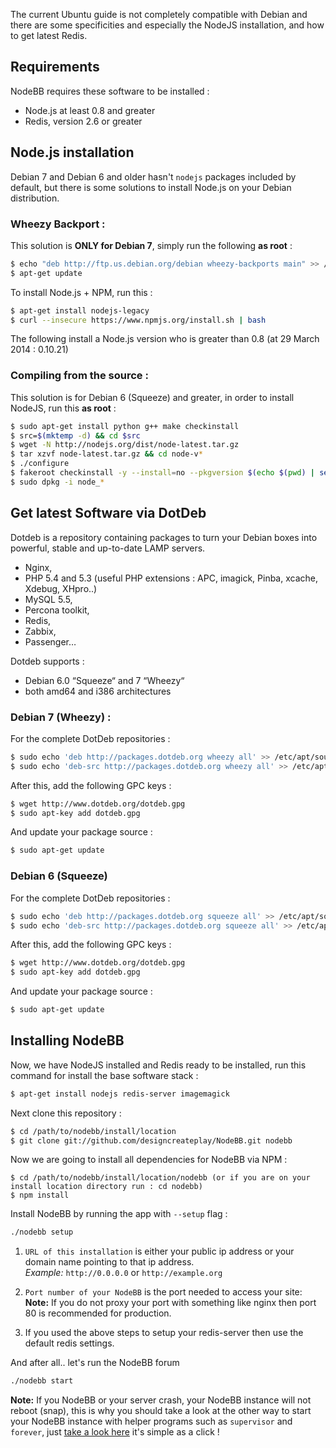 The current Ubuntu guide is not completely compatible with Debian and there are some specificities and especially the NodeJS installation, and how to get latest Redis.

## Requirements
NodeBB requires these software to be installed :
* Node.js at least 0.8 and greater
* Redis, version 2.6 or greater

## Node.js installation

Debian 7 and Debian 6 and older hasn't `nodejs` packages included by default, but there is some solutions to install Node.js on your Debian distribution.

### Wheezy Backport :

This solution is **ONLY for Debian 7**, simply run the following **as root** :
``` bash
$ echo "deb http://ftp.us.debian.org/debian wheezy-backports main" >> /etc/apt/sources.list
$ apt-get update
```

To install Node.js + NPM, run this :
``` bash
$ apt-get install nodejs-legacy
$ curl --insecure https://www.npmjs.org/install.sh | bash
```

The following install a Node.js version who is greater than 0.8 (at 29 March 2014 : 0.10.21)

### Compiling from the source :

This solution is for Debian 6 (Squeeze) and greater, in order to install NodeJS, run this **as root** :
``` bash
$ sudo apt-get install python g++ make checkinstall
$ src=$(mktemp -d) && cd $src
$ wget -N http://nodejs.org/dist/node-latest.tar.gz
$ tar xzvf node-latest.tar.gz && cd node-v*
$ ./configure
$ fakeroot checkinstall -y --install=no --pkgversion $(echo $(pwd) | sed -n -re's/.+node-v(.+)$/\1/p') make -j$(($(nproc)+1)) install
$ sudo dpkg -i node_*
```

## Get latest Software via DotDeb

Dotdeb is a repository containing packages to turn your Debian boxes into powerful, stable and up-to-date LAMP servers.

* Nginx,
* PHP 5.4 and 5.3 (useful PHP extensions : APC, imagick, Pinba, xcache, Xdebug, XHpro..)
* MySQL 5.5,
* Percona toolkit,
* Redis,
* Zabbix,
* Passenger…

Dotdeb supports :

* Debian 6.0 “Squeeze“ and 7 “Wheezy“
* both amd64 and i386 architectures

### Debian 7 (Wheezy) :

For the complete DotDeb repositories :
``` bash
$ sudo echo 'deb http://packages.dotdeb.org wheezy all' >> /etc/apt/sources.list
$ sudo echo 'deb-src http://packages.dotdeb.org wheezy all' >> /etc/apt/sources.list
```

After this, add the following GPC keys :
``` bash
$ wget http://www.dotdeb.org/dotdeb.gpg
$ sudo apt-key add dotdeb.gpg
```

And update your package source :
``` bash 
$ sudo apt-get update
```

### Debian 6 (Squeeze)

For the complete DotDeb repositories :
``` bash
$ sudo echo 'deb http://packages.dotdeb.org squeeze all' >> /etc/apt/sources.list
$ sudo echo 'deb-src http://packages.dotdeb.org squeeze all' >> /etc/apt/sources.list
```

After this, add the following GPC keys :
``` bash
$ wget http://www.dotdeb.org/dotdeb.gpg
$ sudo apt-key add dotdeb.gpg
```

And update your package source :
``` bash 
$ sudo apt-get update
```

## Installing NodeBB

Now, we have NodeJS installed and Redis ready to be installed, run this command for install the base software stack :
``` bash
$ apt-get install nodejs redis-server imagemagick
```

Next clone this repository :
``` bash
$ cd /path/to/nodebb/install/location
$ git clone git://github.com/designcreateplay/NodeBB.git nodebb
```
Now we are going to install all dependencies for NodeBB via NPM :

    $ cd /path/to/nodebb/install/location/nodebb (or if you are on your install location directory run : cd nodebb)
    $ npm install

Install NodeBB by running the app with `--setup` flag :
``` bash
./nodebb setup
```

1. `URL of this installation` is either your public ip address or your domain name pointing to that ip address.  
    *Example:* `http://0.0.0.0` or `http://example.org`  

2. `Port number of your NodeBB` is the port needed to access your site:  
    **Note:** If you do not proxy your port with something like nginx then port 80 is recommended for production.  
3. If you used the above steps to setup your redis-server then use the default redis settings.

And after all.. let's run the NodeBB forum
``` bash
./nodebb start
```

**Note:** If you NodeBB or your server crash, your NodeBB instance will not reboot (snap), this is why you should take a look at the other way to start your NodeBB instance with helper programs such as `supervisor` and `forever`, just [take a look here](https://github.com/designcreateplay/NodeBB/wiki/How-to-run-NodeBB) it's simple as a click !
